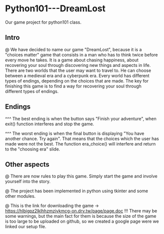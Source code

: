 # Python101---DreamLost
Our game project for python101 class.

## Intro ##

  @ We have decided to name our game "DreamLost", because it
is a "choices matter" game that consists in a man who
has to think twice before every move he takes. It is a 
game about chasing happiness, about recovering your soul through
discovering new things and aspects in life.
  There are two worlds that the user may want to travel to.
He can choose between a medieval era and a cyberpunk era.
  Every world has different types of endings, depending on
the choices that are made. 
  The key for finishing this game is to find a way for
recovering your soul through different types of endings.

## Endings ##

^^^ The best ending is when the button says "Finish your
adventure", when exit() function interferes and stop
the game.

^^^ The worst ending is when the final button is displaying
"You have another chance. Try again". That means that the
choices which the user has made were not the best.
The function era_choice() will interfere and return
to the "choosing era" slide.

## Other aspects ##

  @ There are now rules to play this game. Simply start the
game and involve yourself into the story.

  @ The project has been implemented in python using tkinter and
some other modules.

  @ This is the link for downloading the game ->
  https://hlbigpz2lklhhzmzjykmcg-on.drv.tw/page/page.doc
  !!! There may be some warnings, but the main fact for them
  is because the size of the game is too large to be uploaded
  on github, so we created a google page were we linked our
  setup file.
  

